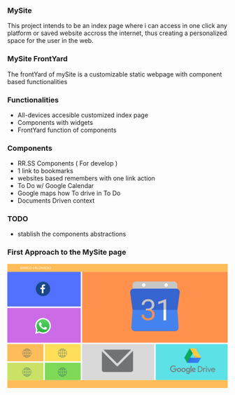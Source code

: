 ### MySite

This project intends to be an index page where i can access in one click any platform or saved website accross the internet, thus creating a personalized space for the user in the web.

### MySite FrontYard

The frontYard of mySite is a customizable static webpage with component based functionalities

### Functionalities
- All-devices accesible customized index page
- Components with widgets
- FrontYard function of components

### Components
- RR.SS Components ( For develop )
- 1 link to bookmarks
- websites based remembers with one link action
- To Do w/ Google Calendar
- Google maps how To drive in To Do
- Documents Driven context


### TODO
- stablish the components abstractions
### First Approach to the MySite page
![Apariencia](Apariencia.png)
